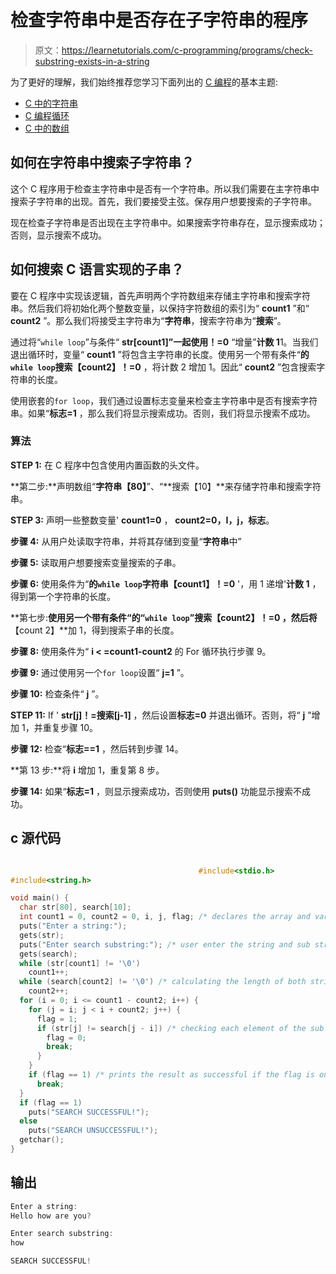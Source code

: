# 检查字符串中是否存在子字符串的程序

> 原文：<https://learnetutorials.com/c-programming/programs/check-substring-exists-in-a-string>

为了更好的理解，我们始终推荐您学习下面列出的 [C 编程](../ "C programming")的基本主题:

*   [C 中的字符串](../../c-programming/strings)
*   [C 编程循环](../../c-programming/loops "C programming loops")
*   [C 中的数组](../../c-programming/array)

## 如何在字符串中搜索子字符串？

这个 C 程序用于检查主字符串中是否有一个字符串。所以我们需要在主字符串中搜索子字符串的出现。首先，我们要接受主弦。保存用户想要搜索的子字符串。

现在检查子字符串是否出现在主字符串中。如果搜索字符串存在，显示搜索成功；否则，显示搜索不成功。

## 如何搜索 C 语言实现的子串？

要在 C 程序中实现该逻辑，首先声明两个字符数组来存储主字符串和搜索字符串。然后我们将初始化两个整数变量，以保持字符数组的索引为“ **count1** ”和“ **count2** ”。那么我们将接受主字符串为“**字符串**，搜索字符串为“**搜索**”。

通过将“`while loop`”与条件“ **str[count1]”一起使用！=0** “增量”**计数 1**1。当我们退出循环时，变量“ **count1** ”将包含主字符串的长度。使用另一个带有条件“**的`while loop`搜索【count2】！=0** ，将计数 2 增加 1。因此“ **count2** ”包含搜索字符串的长度。

使用嵌套的`for loop`，我们通过设置标志变量来检查主字符串中是否有搜索字符串。如果“**标志=1** ，那么我们将显示搜索成功。否则，我们将显示搜索不成功。

### 算法

**STEP 1:** 在 C 程序中包含使用内置函数的头文件。

**第二步:**声明数组“**字符串【80】**”、“**搜索【10】**来存储字符串和搜索字符串。

**STEP 3:** 声明一些整数变量' **count1=0** ， **count2=0，I，j，标志**。

**步骤 4:** 从用户处读取字符串，并将其存储到变量“**字符串**中”

**步骤 5:** 读取用户想要搜索变量搜索的子串。

**步骤 6:** 使用条件为“**的`while loop`字符串【count1】！=0** '，用 1 递增'**计数 1** ，得到第一个字符串的长度。

**第七步:**使用另一个带有条件“**的“`while loop`”搜索【count2】！=0** ，然后将**【count 2】**加 1，得到搜索子串的长度。

**步骤 8:** 使用条件为“ **i < =count1-count2** 的 For 循环执行步骤 9。

**步骤 9:** 通过使用另一个`for loop`设置“ **j=1** ”。

**步骤 10:** 检查条件“ **j** ”。

**STEP 11:** If ' **str[j]！=搜索[j-1]** ，然后设置**标志=0** 并退出循环。否则，将“ **j** ”增加 1，并重复步骤 10。

**步骤 12:** 检查“**标志==1** ，然后转到步骤 14。

**第 13 步:**将 **i** 增加 1，重复第 8 步。

**步骤 14:** 如果“**标志=1** ，则显示搜索成功，否则使用 **puts()** 功能显示搜索不成功。

## c 源代码

```c

                                          #include<stdio.h>
#include<string.h>

void main() {
  char str[80], search[10];
  int count1 = 0, count2 = 0, i, j, flag; /* declares the array and variables */
  puts("Enter a string:");
  gets(str);
  puts("Enter search substring:"); /* user enter the string and sub string */
  gets(search);
  while (str[count1] != '\0')
    count1++;
  while (search[count2] != '\0') /* calculating the length of both strings */
    count2++;
  for (i = 0; i <= count1 - count2; i++) {
    for (j = i; j < i + count2; j++) {
      flag = 1;
      if (str[j] != search[j - i]) /* checking each element of the sub string with main string to check for the occurrence of the sub sting */ {
        flag = 0;
        break;
      }
    }
    if (flag == 1) /* prints the result as successful if the flag is one else not successful */
      break;
  }
  if (flag == 1)
    puts("SEARCH SUCCESSFUL!");
  else
    puts("SEARCH UNSUCCESSFUL!");
  getchar();
}

```

## 输出

```c
Enter a string:
Hello how are you?

Enter search substring:
how

SEARCH SUCCESSFUL!
```